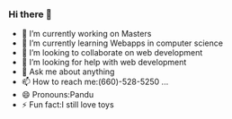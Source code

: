 ### Hi there 👋

- 🔭 I’m currently working on Masters
- 🌱 I’m currently learning Webapps in computer science
- 👯 I’m looking to collaborate on web development
- 🤔 I’m looking for help with web development
- 💬 Ask me about anything
- 📫 How to reach me:(660)-528-5250 ...
- 😄 Pronouns:Pandu
- ⚡ Fun fact:I still love toys

